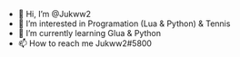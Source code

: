 - 👋 Hi, I’m @Jukww2
- 👀 I’m interested in Programation (Lua & Python) & Tennis
- 🌱 I’m currently learning Glua & Python
- 📫 How to reach me Jukww2#5800

<!---
Jukww2/Jukww2 is a ✨ special ✨ repository because its `README.md` (this file) appears on your GitHub profile.
You can click the Preview link to take a look at your changes.
--->
